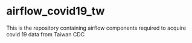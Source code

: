 # airflow_covid19_tw
This is the repository containing airflow components required to acquire covid 19 data from Taiwan CDC
